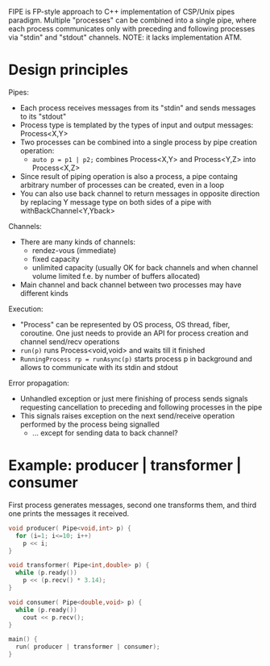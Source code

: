 FIPE is FP-style approach to C++ implementation of CSP/Unix pipes paradigm. Multiple "processes" can be combined into a single pipe, where each process communicates only with preceding and following processes via "stdin" and "stdout" channels. NOTE: it lacks implementation ATM.


# Design principles

Pipes:
- Each process receives messages from its "stdin" and sends messages to its "stdout"
- Process type is templated by the types of input and output messages: Process<X,Y>
- Two processes can be combined into a single process by pipe creation operation:
  - `auto p = p1 | p2;` combines Process<X,Y> and Process<Y,Z> into Process<X,Z>
- Since result of piping operation is also a process, a pipe containg arbitrary number of processes can be created, even in a loop
- You can also use back channel to return messages in opposite direction by replacing Y message type on both sides of a pipe with withBackChannel<Y,Yback>

Channels:
- There are many kinds of channels:
  - rendez-vous (immediate)
  - fixed capacity
  - unlimited capacity (usually OK for back channels and when channel volume limited f.e. by number of buffers allocated)
- Main channel and back channel between two processes may have different kinds

Execution:
- "Process" can be represented by OS process, OS thread, fiber, coroutine. One just needs to provide an API for process creation and channel send/recv operations
- `run(p)` runs Process<void,void> and waits till it finished
- `RunningProcess rp = runAsync(p)` starts process p in background and allows to communicate with its stdin and stdout

Error propagation:
- Unhandled exception or just mere finishing of process sends signals requesting cancellation to preceding and following processes in the pipe
- This signals raises exception on the next send/receive operation performed by the process being signalled
  - ... except for sending data to back channel?


# Example: producer | transformer | consumer

First process generates messages, second one transforms them, and third one prints the messages it received.

```C++
void producer( Pipe<void,int> p) {
  for (i=1; i<=10; i++)
    p << i;
}

void transformer( Pipe<int,double> p) {
  while (p.ready())
    p << (p.recv() * 3.14);
}

void consumer( Pipe<double,void> p) {
  while (p.ready())
    cout << p.recv();
}

main() {
  run( producer | transformer | consumer);
}
```

